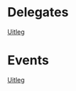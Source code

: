 # Delegates

[Uitleg](https://www.tutorialsteacher.com/csharp/csharp-delegates)

# Events 

[Uitleg](https://www.tutorialsteacher.com/csharp/csharp-event)



